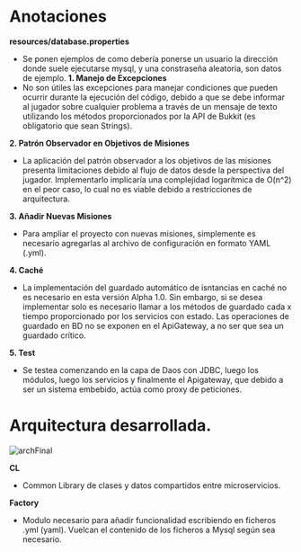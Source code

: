 # Anotaciones
**resources/database.properties**
   - Se ponen ejemplos de como debería ponerse un usuario la dirección donde suele ejecutarse mysql, y una constraseña aleatoria, son datos de ejemplo.
**1. Manejo de Excepciones**
   -  No son útiles las excepciones para manejar condiciones que pueden ocurrir durante la ejecución del código, debido a que se debe informar al jugador sobre cualquier problema a través de un mensaje de texto utilizando los métodos proporcionados por la API de Bukkit (es obligatorio que sean Strings).

**2. Patrón Observador en Objetivos de Misiones**
   - La aplicación del patrón observador a los objetivos de las misiones presenta limitaciones debido al flujo de datos desde la perspectiva del jugador. Implementarlo implicaría una complejidad logarítmica de O(n^2) en el peor caso, lo cual no es viable debido a restricciones de arquitectura.

**3. Añadir Nuevas Misiones**
   - Para ampliar el proyecto con nuevas misiones, simplemente es necesario agregarlas al archivo de configuración en formato YAML (.yml).

**4. Caché**
   - La implementación del guardado automático de isntancias en caché no es necesario en esta versión Alpha 1.0. Sin embargo, si se desea implementar solo es necesario llamar a los métodos de guardado cada x tiempo proporcionado por los servicios con estado. Las operaciones de guardado en BD no se exponen en el ApiGateway, a no ser que sea un guardado crítico.

**5. Test**
   - Se testea comenzando en la capa de Daos con JDBC, luego los módulos, luego los servicios y finalmente el Apigateway, que debido a ser un sistema embebido, actúa como proxy de peticiones.



# Arquitectura desarrollada.

![archFinal](https://github.com/ramiroserantes/Events/assets/74147489/8486ecb4-8d77-4236-936f-96079c6aaac1)

**CL**
   - Common Library de clases y datos compartidos entre microservicios.

**Factory** 
   - Modulo necesario para añadir funcionalidad escribiendo en ficheros .yml (yaml). Vuelcan el contenido de los ficheros a Mysql según sea necesario.
